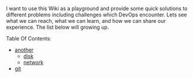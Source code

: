I want to use this Wiki as a playground and provide some quick solutions to different problems including challenges which DevOps encounter. Lets see what we can reach, what we can learn, and how we can share our experience.
The list below will growing up.

Table Of Contents:
* [another](gnu-linux.md)
  * [disk](gnu-linux-disk.md)
  * [network](gnu-linux-network.md)
* [git](git.md)
